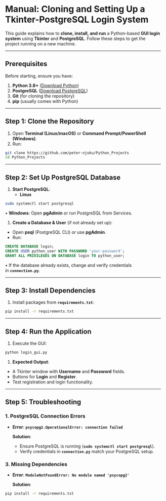 # Manual: Cloning and Setting Up a Tkinter-PostgreSQL Login System

This guide explains how to **clone, install, and run** a Python-based **GUI login system** using **Tkinter** and **PostgreSQL**. Follow these steps to get the project running on a new machine.

---

## **Prerequisites**

Before starting, ensure you have:

1. **Python 3.8+** ([Download Python](https://www.python.org/downloads/))
2. **PostgreSQL** ([Download PostgreSQL](https://www.postgresql.org/download/))
3. **Git** (for cloning the repository)
4. **pip** (usually comes with Python)

---

## **Step 1: Clone the Repository**

1. Open **Terminal (Linux/macOS)** or **Command Prompt/PowerShell (Windows)**.
2. Run:

```bash
git clone https://github.com/peter-njuku/Python_Projects
cd Python_Projects
```

---

## **Step 2: Set Up PostgreSQL Database**

1. **Start PostgreSQL**:
    - **Linux**

```bash
sudo systemctl start postgresql
```

• **Windows**: Open **pgAdmin** or run PostgreSQL from Services.

1. **Create a Database & User** (if not already set up):
- Open **psql** (PostgreSQL CLI) or use **pgAdmin**.
- Run:

```sql
CREATE DATABASE login;
CREATE USER python_user WITH PASSWORD 'your-password';
GRANT ALL PRIVILEGES ON DATABASE login TO python_user;
```

• If the database already exists, change and verify credentials in **`connection.py`**.

---

## **Step 3: Install Dependencies**

1. Install packages from **`requirements.txt`**:

```bash
pip install -r requirements.txt
```

---

## **Step 4: Run the Application**

1. Execute the GUI:

```bash
python login_gui.py
```

1. **Expected Output**:
- A Tkinter window with **Username** and **Password** fields.
- Buttons for **Login** and **Register**.
- Test registration and login functionality.

---

## **Step 5: Troubleshooting**

### **1. PostgreSQL Connection Errors**

- **Error**: **`psycopg2.OperationalError: connection failed`**
    
    **Solution**:
    
    - Ensure PostgreSQL is running (**`sudo systemctl start postgresql`**).
    - Verify credentials in **`connection.py`** match your PostgreSQL setup.

### **3. Missing Dependencies**

- **Error**: **`ModuleNotFoundError: No module named 'psycopg2'`**
    
    **Solution**:
    

```bash
pip install -r requirements.txt
```